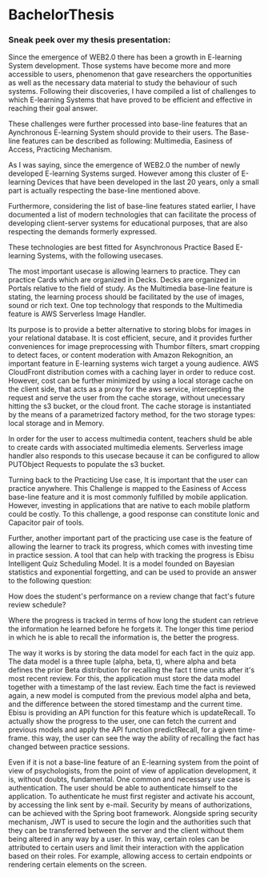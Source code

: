 # BachelorThesis

### Sneak peek over my thesis presentation:

Since the emergence of WEB2.0 there has been a growth in E-learning System development.
Those systems have become more and more accessible to users, phenomenon that gave researchers the opportunities as well as the necessary data material to study the behaviour of such systems.
Following their discoveries, I have compiled a list of challenges to which E-learning Systems that have proved to be efficient and effective in reaching their goal
answer.

These challenges were further processed into base-line features that an Aynchronous E-learning System should provide to their users. The Base-line features can be described as following: Multimedia, Easiness of Access, Practicing Mechanism.

As I was saying, since the emergence of WEB2.0 the number of newly developed E-learning Systems surged. However among this cluster of E-learning Devices that have been developed in the last 20 years, only a small part is actually respecting the base-line mentioned above.

Furthermore, considering the list of base-line features stated earlier, I have documented a list of modern technologies that can facilitate the process of developing client-server systems for educational purposes, that are also respecting the demands formerly expressed.

These technologies are best fitted for Asynchronous Practice Based E-learning Systems, with the 
following usecases.

The most important usecase is allowing learners to practice. They can practice Cards which 
are organized in Decks. Decks are organized in Portals relative to the field of study.
As the Multimedia base-line feature is stating, the learning process should be facilitated by
the use of images, sound or rich text. One top technology that responds to the Multimedia feature
is AWS Serverless Image Handler.

Its purpose is to provide a better alternative to storing blobs for images in your relational database. It is cost efficient, secure, and it provides further conveniences for image preprocessing with Thumbor filters, smart cropping to detect faces, or content moderation with Amazon Rekognition, an important feature in E-learning systems wich target a young audience. AWS CloudFront distribution comes with a caching layer in order to reduce cost. However, cost can be further minimized by using a local storage cache on the client side, that acts as a proxy for the aws service, intercepting the request and serve the user from the cache storage, without unecessary hitting the s3 bucket, or the cloud front. The cache storage is instantiated by the means of a parametrized factory method, for the two storage types: local storage and in Memory.

In order for the user to access multimedia content, teachers shuld be able to create cards with associated multimedia elements. Serverless image handler also responds to this usecase because it can be configured to allow PUTObject Requests to populate the s3 bucket.

Turning back to the Practicing Use case, It is important that the user can practice anywhere. This Challenge is mapped to the Easiness of Access base-line feature and it is most commonly fulfilled by mobile application. However, investing in applications that are native to each mobile platform could be costly. To this challenge, a good response can constitute Ionic and Capacitor pair of tools.

Further, another important part of the practicing use case is the feature of allowing the learner to track its progress, which comes with investing time in practice session. A tool that can help with tracking the progress is Ebisu Intelligent Quiz Scheduling Model. It is a model founded on Bayesian statistics and exponential forgetting, and can be used to provide an answer to the following question:

How does the student's performance on a review change that fact's future review schedule?

Where the progress is tracked in terms of how long the student can retrieve the information he learned before he forgets it. The longer this time period in which he is able to recall the information is, the better the progress.

The way it works is by storing the data model for each fact in the quiz app. The data model is a three tuple (alpha, beta, t), where alpha and beta defines the 
prior Beta distribution for recalling the fact t time units after it's most recent review. For this, the application must store the data model together with a timestamp of the last review. Each time the fact is reviewed again, a new model is computed from the previous model alpha and beta,
and the difference between the stored timestamp and the current time. Ebisu is providing an API function for this feature
which is updateRecall. To actually show the progress to the user, one can fetch the current and previous models
and apply the API function predictRecall, for a given time-frame. this way, the user can see the way the ability of recalling the fact has changed between practice sessions.

Even if it is not a base-line feature of an E-learning system from the point of view of psychologists, from the point of view of application development, it is, without doubts, fundamental. One common and necessary use case is authentication. The user should be able to authenticate himself to the application. To authenticate he must first register and activate his account, by accessing the link sent by e-mail. Security by means of authorizations, can be achieved with the Spring boot framework. Alongside spring security mechanism, JWT is used to secure the login and the authorities such that they can be transferred between the server and the client without them being altered in any way by a user. In this way, certain roles can be attributed to certain users and limit 
their interaction with the application based on their roles. For example, allowing access to certain endpoints or rendering certain elements on the screen.
